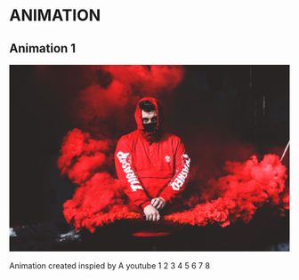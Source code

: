 # ANIMATION
## **Animation 1**
![](animation%201/2.jpg)

Animation created inspied by 
A youtube
1
2
3
4
5
6
7
8
